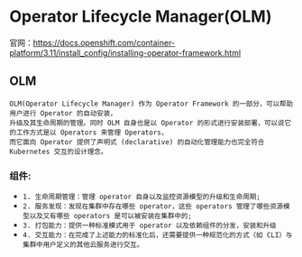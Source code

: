 # Operator Lifecycle Manager(OLM)

官网：https://docs.openshift.com/container-platform/3.11/install_config/installing-operator-framework.html

## OLM
```text
OLM(Operator Lifecycle Manager) 作为 Operator Framework 的一部分，可以帮助用户进行 Operator 的自动安装，
升级及其生命周期的管理。同时 OLM 自身也是以 Operator 的形式进行安装部署，可以说它的工作方式是以 Operators 来管理 Operators，
而它面向 Operator 提供了声明式 (declarative) 的自动化管理能力也完全符合 Kubernetes 交互的设计理念。
```

### 组件:
- `1. 生命周期管理：管理 operator 自身以及监控资源模型的升级和生命周期;`
- `2. 服务发现：发现在集群中存在哪些 operator，这些 operators 管理了哪些资源模型以及又有哪些 operators 是可以被安装在集群中的;`
- `3. 打包能力：提供一种标准模式用于 operator 以及依赖组件的分发，安装和升级`
- `4. 交互能力：在完成了上述能力的标准化后，还需要提供一种规范化的方式（如 CLI）与集群中用户定义的其他云服务进行交互。`

